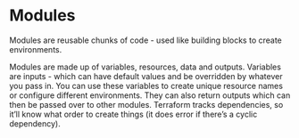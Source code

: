 # Modules

Modules are reusable chunks of code - used like building blocks to create environments. 

Modules are made up of variables, resources, data and outputs. 
Variables are inputs - which can have default values and be overridden by whatever you pass in. You can use these variables to create unique resource names or configure different environments.
They can also return outputs which can then be passed over to other modules. Terraform tracks dependencies, so it’ll know what order to create things (it does error if there’s a cyclic dependency).
